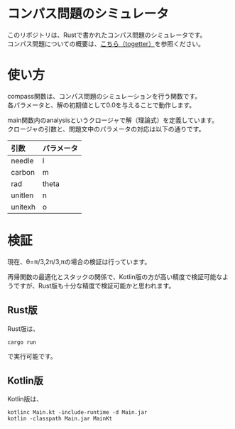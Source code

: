 # コンパス問題のシミュレータ
このリポジトリは、Rustで書かれたコンパス問題のシミュレータです。  
コンパス問題についての概要は、[こちら（togetter）](http://togetter.com/li/1047478)を参照ください。

# 使い方
compass関数は、コンパス問題のシミュレーションを行う関数です。  
各パラメータと、解の初期値として0.0を与えることで動作します。

main関数内のanalysisというクロージャで解（理論式）を定義しています。  
クロージャの引数と、問題文中のパラメータの対応は以下の通りです。

|引数|パラメータ|
|:---|:--------|
|needle|l|
|carbon|m|
|rad|theta|
|unitlen|n|
|unitexh|o|

# 検証
現在、θ=π/3,2π/3,πの場合の検証は行っています。

再帰関数の最適化とスタックの関係で、Kotlin版の方が高い精度で検証可能なようですが、Rust版も十分な精度で検証可能かと思われます。
## Rust版
Rust版は、

```
cargo run
```

で実行可能です。

## Kotlin版
Kotlin版は、

```
kotlinc Main.kt -include-runtime -d Main.jar
kotlin -classpath Main.jar MainKt
```